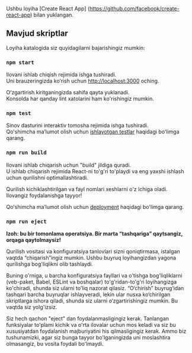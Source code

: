 Ushbu loyiha [Create React App] (https://github.com/facebook/create-react-app) bilan yuklangan.

## Mavjud skriptlar

Loyiha katalogida siz quyidagilarni bajarishingiz mumkin:

### `npm start`

Ilovani ishlab chiqish rejimida ishga tushiradi.\
Uni brauzeringizda ko‘rish uchun [http://localhost:3000](http://localhost:3000) oching.

Oʻzgartirish kiritganingizda sahifa qayta yuklanadi.\
Konsolda har qanday lint xatolarini ham ko'rishingiz mumkin.

### `npm test`

Sinov dasturini interaktiv tomosha rejimida ishga tushiradi.\
Qoʻshimcha maʼlumot olish uchun [ishlayotgan testlar](https://facebook.github.io/create-react-app/docs/running-tests) haqidagi boʻlimga qarang.

### `npm run build`

Ilovani ishlab chiqarish uchun "build" jildiga quradi.\
U ishlab chiqarish rejimida React-ni to'g'ri to'playdi va eng yaxshi ishlash uchun qurilishni optimallashtiradi.

Qurilish kichiklashtirilgan va fayl nomlari xeshlarni o'z ichiga oladi.\
Ilovangiz foydalanishga tayyor!

Qoʻshimcha maʼlumot olish uchun [deployment](https://facebook.github.io/create-react-app/docs/deployment) haqidagi boʻlimga qarang.

### `npm run eject`

**Izoh: bu bir tomonlama operatsiya. Bir marta “tashqariga” qaytsangiz, orqaga qaytolmaysiz!**

Qurilish vositasi va konfiguratsiya tanlovlari sizni qoniqtirmasa, istalgan vaqtda “chiqarish”ingiz mumkin. Ushbu buyruq loyihangizdan yagona qurilishga bog'liqlikni olib tashlaydi.

Buning o'rniga, u barcha konfiguratsiya fayllari va o'tishga bog'liqliklarni (veb-paket, Babel, ESLint va boshqalar) to'g'ridan-to'g'ri loyihangizga ko'chiradi, shunda siz ularni to'liq nazorat qilasiz. “O‘chirish” buyrug‘idan tashqari barcha buyruqlar ishlayveradi, lekin ular nusxa ko‘chirilgan skriptlarga ishora qiladi, shunda siz ularni o‘zgartirishingiz mumkin. Bu vaqtda siz yolg'izsiz.

Siz hech qachon "eject" dan foydalanmasligingiz kerak. Tanlangan funksiyalar toʻplami kichik va oʻrta ilovalar uchun mos keladi va siz bu xususiyatdan foydalanish majburiyatini his qilmasligingiz kerak. Ammo biz tushunamizki, agar siz bunga tayyor bo'lganingizda uni moslashtira olmasangiz, bu vosita foydali bo'lmaydi.